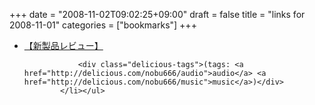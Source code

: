+++
date = "2008-11-02T09:02:25+09:00"
draft = false
title = "links for 2008-11-01"
categories = ["bookmarks"]
+++

<ul class="delicious"><li>
                <div class="delicious-link"><a href="http://av.watch.impress.co.jp/docs/20081031/np048.htm">【新製品レビュー】</a></div>
                
                <div class="delicious-tags">(tags: <a href="http://delicious.com/nobu666/audio">audio</a> <a href="http://delicious.com/nobu666/music">music</a>)</div>
            </li></ul>
